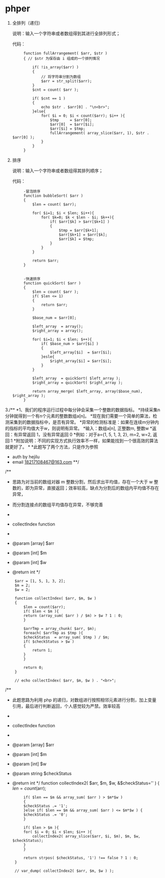 # phper  #
	
	
1. 全排列（递归）

	说明：输入一个字符串或者数组得到其进行全排列形式；
			
	代码：


			function fullArrangement( $arr, $str )
			{ // $str 为保存由 i 组成的一个排列情况 

				if( !is_array($arr) )
				{
					// 将字符串分割为数组
					$arr = str_split($arr);
				} 
			    $cnt = count( $arr );  
			 
			    if( $cnt == 1 )
			    {  
			        echo $str . $arr[0] . "\n<br>";  
			    }else{  
			        for( $i = 0; $i < count($arr); $i++ ){  
			            $tmp     = $arr[0]; 
			            $arr[0]  = $arr[$i];
			            $arr[$i] = $tmp;
			            fullArrangement( array_slice($arr, 1), $str . $arr[0] ); 
			        }  
			    }        
			}


2. 排序

	说明：输入一个字符串或者数组得其排列顺序；
			
	代码：

			-冒泡排序
			function bubbleSort( $arr )
			{
				$len = count( $arr);

				for( $i=1; $i < $len; $i++){
					for( $k=0; $k < $len - $i; $k++){
						if( $arr[$k] > $arr[$k+1] )
						{	
							$tmp = $arr[$k+1];
							$arr[$k+1] = $arr[$k];
							$arr[$k] = $tmp;
						}
					}
				}
				
				return $arr;
			}
			
			
			-快速排序
			function quickSort( $arr )
			{	
				$len = count( $arr );
				if( $len <= 1)
				{
					return $arr;
				}
				
				$base_num = $arr[0];
				
				$left_array  = array();
				$right_array = array();
				
				for( $i=1; $i < $len; $++){
					if( $base_num > $arr[$i] )
					{
						$left_array[$i]  = $arr[$i];
					}esle{
						$right_array[$i] = $arr[$i];
					}
				}
				
				$left_array  = quickSort( $left_array );
				$right_array = quickSort( $right_array );
				
				return array_merge( $left_array, array($base_num), $right_array );
			}


3./**
*1、我们的程序运行过程中每分钟会采集一个整数的数据指标。
*持续采集n分钟就得到一个有n个元素的整数数组a[n]。
*现在我们需要一个简单的算法，检测采集到的数据指标中，是否有异常。
*异常的检测标准是：如果在连续m分钟内的指标的平均值大于w，则说明有异常。
*输入：数组a[n], 正整数m, 整数w
*返回：有异常返回 1，没有异常返回 0
*例如：对于a={1, 5, 1, 3, 2}, m=2, w=2, 返回:1
*附加说明：不同的实现方式执行效率不一样，如果能找到一个很高效的算法就更好了。 
*
*此题写了两个方法，只是作为参照
*   auth by hejilu
*   email 18217108467@163.com
**/

/**
 * 思路为对当前的数组对器 m 整数分割，然后求出平均值，存在一个大于 w 整数的，即为异常，直接返回；效率较高，缺点为分割后的数组内平均值不存在异常，
 * 而分割连接点的数组平均值存在异常，不够完善
 * 
 * collectIndex function
 *
 * @param [array] $arr
 * @param [int] $m
 * @param [int] $w
 * @return int
 */

		$arr = [1, 5, 1, 3, 2];
		$m = 2;
		$w = 2;

		function collectIndex( $arr, $m, $w )
		{
		    $len = count($arr);
		    if( $len < $m ){
			return (array_sum( $arr ) / $m) > $w ? 1 : 0;
		    }

		    $arrTmp = array_chunk( $arr, $m);
		    foreach( $arrTmp as $tmp ){
			$checkStatus  = array_sum( $tmp ) / $m;
			if( $checkStatus > $w )
			{
			    return 1;
			}
		    }

		    return 0; 
		}

		// echo collectIndex( $arr, $m, $w ) . "<br>";

/**
 * 此题思路为利用 php 的递归，对数组进行按照相邻元素进行分割，加上变量引用，最后进行判断返回，个人感觉较为严禁。效率较高
 * 
 * collectIndex function
 *
 * @param [array] $arr
 * @param [int] $m
 * @param [int] $w
 * @param string $checkStatus
 * @return int
 */
		function collectIndex2( $arr, $m, $w, &$checkStatus='' )
		{
		    $len = count($arr);

		    if( $len == $m && array_sum( $arr ) > $m*$w )
		    {  
			$checkStatus .= '1';
		    }else if( $len == $m && array_sum( $arr ) <= $m*$w ) {
			$checkStatus .= '0';
		    } 

		    if( $len > $m ){
			for( $i = 0; $i < $len; $i++ ){  
			    collectIndex2( array_slice($arr, $i, $m), $m, $w, $checkStatus); 
			}  
		    }

		    return strpos( $checkStatus, '1') !== false ? 1 : 0;
		}

		// var_dump( collectIndex2( $arr, $m, $w ) );

